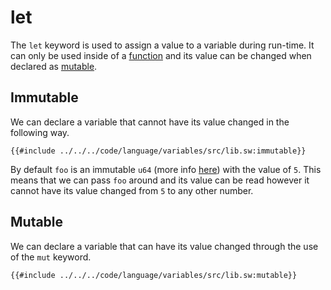 # let

The `let` keyword is used to assign a value to a variable during run-time. It can only be used inside of a [function](../functions/index.md) and its value can be changed when declared as [mutable](#mutable).

## Immutable

We can declare a variable that cannot have its value changed in the following way.

```sway
{{#include ../../../code/language/variables/src/lib.sw:immutable}}
```

By default `foo` is an immutable `u64` (more info [here](../built-ins/index.md#primitive-types)) with the value of `5`. This means that we can pass `foo` around and its value can be read however it cannot have its value changed from `5` to any other number.

## Mutable

We can declare a variable that can have its value changed through the use of the `mut` keyword.

```sway
{{#include ../../../code/language/variables/src/lib.sw:mutable}}
```
